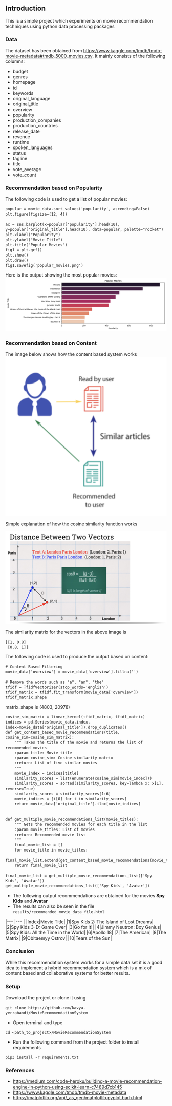 ## Introduction
This is a simple project which experiments on movie recommendation techniques using python data processing packages

### Data
The dataset has been obtained from https://www.kaggle.com/tmdb/tmdb-movie-metadata#tmdb_5000_movies.csv. 
It mainly consists of the following columns:
- budget
- genres
- homepage
- id
- keywords
- original_language
- original_title
- overview
- popularity
- production_companies
- production_countries
- release_date
- revenue
- runtime
- spoken_languages
- status
- tagline
- title
- vote_average
- vote_count

### Recommendation based on Popularity
The following code is used to get a list of popular movies:
```
popular = movie_data.sort_values('popularity', ascending=False)
plt.figure(figsize=(12, 4))

ax = sns.barplot(x=popular['popularity'].head(10), y=popular['original_title'].head(10), data=popular, palette="rocket")
plt.xlabel("Popularity")
plt.ylabel("Movie Title")
plt.title("Popular Movies")
fig1 = plt.gcf()
plt.show()
plt.draw()
fig1.savefig('popular_movies.png')
```
Here is the output showing the most popular movies:
![List of popular movies](results/popular_movies.png)

### Recommendation based on Content
The image below shows how the content based system works
![Content based recommendation](readme_images/content_based_system_image.png)

Simple explanation of how the cosine similarity function works

![Cosine Similarity](readme_images/cosine_similarity.png)

The similarity matrix for the vectors in the above image is 
```
[[1, 0.8]
 [0.8, 1]]
```

The following code is used to produce the output based on content:
```
# Content Based Filtering
movie_data['overview'] = movie_data['overview'].fillna('')

# Remove the words such as "a", "an", "the"
tfidf = TfidfVectorizer(stop_words='english')
tfidf_matrix = tfidf.fit_transform(movie_data['overview'])
tfidf_matrix.shape
```
matrix_shape is (4803, 20978)
```
cosine_sim_matrix = linear_kernel(tfidf_matrix, tfidf_matrix)
indices = pd.Series(movie_data.index, index=movie_data['original_title']).drop_duplicates()
def get_content_based_movie_recommendations(title, cosine_sim=cosine_sim_matrix):
    """ Takes the title of the movie and returns the list of recommended movies
    :param title: Movie title
    :param cosine_sim: Cosine similarity matrix
    :return: List of five similar movies
    """
    movie_index = indices[title]
    similarity_scores = list(enumerate(cosine_sim[movie_index]))
    similarity_scores = sorted(similarity_scores, key=lambda x: x[1], reverse=True)
    similarity_scores = similarity_scores[1:6]
    movie_indices = [i[0] for i in similarity_scores]
    return movie_data['original_title'].iloc[movie_indices]


def get_multiple_movie_recommendations_list(movie_titles):
    """ Gets the recommended movies for each title in the list
    :param movie_titles: List of movies
    :return: Recommended movie list
    """
    final_movie_list = []
    for movie_title in movie_titles:
        final_movie_list.extend(get_content_based_movie_recommendations(movie_title))
    return final_movie_list

final_movie_list = get_multiple_movie_recommendations_list(['Spy Kids', 'Avatar'])
get_multiple_movie_recommendations_list(['Spy Kids', 'Avatar'])
```

- The following output recommendations are obtained for the movies **Spy Kids** and **Avatar**
- The results can also be seen in the file ```results/recommended_movie_data_file.html```

|--- |--- |
|Index|Movie Title|
|1|Spy Kids 2: The Island of Lost Dreams|
|2|Spy Kids 3-D: Game Over|
|3|Go for It!|
|4|Jimmy Neutron: Boy Genius|
|5|Spy Kids: All the Time in the World|
|6|Apollo 18|
|7|The American|
|8|The Matrix|
|9|Obitaemyy Ostrov|
|10|Tears of the Sun|

### Conclusion
While this recommendation system works for a simple data set it is 
a good idea to implement a hybrid recommendation system which is a 
mix of content based and collaborative systems for better results.

### Setup

Download the project or clone it using 
```
git clone https://github.com/kavya-yerrabandi/MovieRecommendationSystem
```
- Open terminal and type
```
cd <path_to_project>/MovieRecommendationSystem
```
- Run the following command from the project folder to install requirements
```
pip3 install -r requirements.txt
```

### References
- https://medium.com/code-heroku/building-a-movie-recommendation-engine-in-python-using-scikit-learn-c7489d7cb145
- https://www.kaggle.com/tmdb/tmdb-movie-metadata
- https://matplotlib.org/api/_as_gen/matplotlib.pyplot.barh.html
